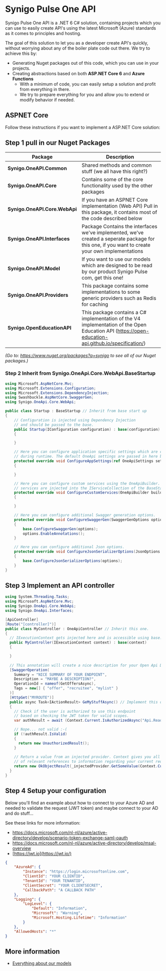 # Synigo Pulse One API

Synigo Pulse One API is a .NET 6 C# solution, containing projects which you can use to easily create API's using the latest Microsoft (Azure) standards as it comes to principles and hosting.

The goal of this solution to let you as a developer create API's quickly, without worrying about any of the boiler plate code out there. We try to achieve this by:

- Generating Nuget packages out of this code, which you can use in your projects.
- Creating abstractions based on both **ASP.NET Core 6** and **Azure Functions**
  - With a minimum of code, you can easily setup a solution and profit from everything in there.
  - We try to prepare everything for you and allow you to extend or modify behavior if needed.   


## ASPNET Core

Follow these instructions if you want to implement a ASP.NET Core solution:

## Step 1 pull in our Nuget Packages



| Package                       | Description                                                  |
| ----------------------------- | ------------------------------------------------------------ |
| **Synigo.OneAPI.Common**      | Shared methods and common stuff (we all have this right?)    |
| **Synigo.OneAPI.Core**        | Contains some of the core functionality used by the other packages |
| **Synigo.OneAPI.Core.WebApi** | If you have an ASPNET Core implementation (Web API) Pull in this package, it contains most of the code described below |
| **Synigo.OneAPI.Interfaces**  | Package Contains the interfaces we've implemented, we've created a seperate package for this one, if you want to create your own implementations |
| **Synigo.OneAPI.Model**       | If you want to use our models which are designed to be read by our product Synigo Pulse com, get this one! |
| **Synigo.OneAPI.Providers**   | This package contains some implementations to some generic providers such as Redis for caching |
| **Synigo.OpenEducationAPI**   | This package contains a C# implementation of the V4 implementation of the Open Education API (https://open-education-api.github.io/specification/) |

*(Go to: https://www.nuget.org/packages?q=synigo to see all of our Nuget packages.)*



### Step 2 Inherit from  Synigo.OneApi.Core.WebApi.BaseStartup 

```c#
using Microsoft.AspNetCore.Mvc;
using Microsoft.Extensions.Configuration;
using Microsoft.Extensions.DependencyInjection;
using Swashbuckle.AspNetCore.SwaggerGen;
using Synigo.OneApi.Core.WebApi;

public class Startup : BaseStartup // Inherit from base start up
{
	// Configuration is injected using Dependency Injection 
	// and should be passed to the base.
	public Startup(IConfiguration configuration) : base(configuration)
	{

	}

	// Here you can configure application specific settings which are configured
	// during runtime. The default OneApi settings are passed in here by reference.
	protected override void ConfigureAppSettings(ref OneApiSettings settings)
	{

	}

	// Here you can configure custom services using the OneApiBuilder. The custom
	// services are injected into the IServiceCollection of the BaseStartup during runtime.
	protected override void ConfigureCustomServices(OneApiBuilder builder)
	{

	}

	// Here you can configure additional Swagger generation options.
	protected override void ConfigureSwaggerGen(SwaggerGenOptions options)
	{
	    base.ConfigureSwaggerGen(options);
	    options.EnableAnnotations();
	}

	// Here you can configure additional Json options.
	protected override void ConfigureJsonSerializerOptions(JsonOptions options)
	{
	    base.ConfigureJsonSerializerOptions(options);
	}
}
```

## Step 3 Implement an API controller

```c#
using System.Threading.Tasks;
using Microsoft.AspNetCore.Mvc;
using Synigo.OneApi.Core.WebApi;
using Synigo.OneApi.Interfaces;

[ApiController]
[Route("[controller]")]
public class MyController : OneApiController // Inherit this one.
{
  // IExecutionContext gets injected here and is accessible using base.Context.
  public MyController(IExecutionContext context) : base(context)
  {

  }
	
  // This annotation will create a nice description for your Open Api Documentation.
  [SwaggerOperation(
    Summary = "NICE SUMMARY OF YOUR ENDPOINT",
    Description = "MAYBE A DESCRIPTION?",
    OperationId = nameof(GetOffersAsync),
    Tags = new[] { "offer", "recruitee", "mylist" }
  )]
  [HttpGet("MYROUTE")]
  public async Task<IActionResult> GeMyStuffAsync() // Implement this one.
  {
    // Check if the user is authorized to use this endpoint
    // based on checking the JWT token for valid scopes.
    var authResult = await (Context.Current.IsAuthorizedAsync("Api.Read.All", "Api.myspecialAction"));

    // Nope... not valid :-(
    if (!authResult.IsValid)
    {
      return new UnauthorizedResult();
    }
    
    // Return a value from an injected provider. Context gives you all kinds
    // of relevant references to information regarding your current request.
    return new OkObjectResult(_injectedProvider.GetSomeValue(Context.Current.Principal));  
  }
}

```

## Step 4 Setup your configuration

Below you'll find an example about how to connect to your Azure AD and needed to validate the request (JWT token) and maybe connect to your AD and do stuff...

See these links for more information:

- https://docs.microsoft.com/nl-nl/azure/active-directory/develop/scenario-token-exchange-saml-oauth 
- https://docs.microsoft.com/nl-nl/azure/active-directory/develop/msal-overview
- [https://jwt.io](https://jwt.io/) 

```json
{
    "AzureAd": {
        "Instance": "https://login.microsoftonline.com",
        "ClientId": "YOUR CLIENTID",
        "TenantId": "YOUR TENANTID",
        "ClientSecret": "YOUR CLIENTSECRET",
        "CallbackPath": "A CALLBACK PATH"
    },
    "Logging": {
        "LogLevel": {
            "Default": "Information",
            "Microsoft": "Warning",
            "Microsoft.Hosting.Lifetime": "Information"
        }
    },
    "AllowedHosts": "*"
}

```

## More information
- [Everything about our models](Synigo.OneApi.Model/README.md)

